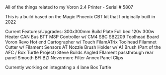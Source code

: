 All of the things related to my Voron 2.4 Printer - Serial # 5807


This is a build based on the Magic Phoenix CBT kit that I originally built in 2022

Current Features/Upgrades: 
  300x300mm Build Plate
  Full bed 120v 300w Heater
  CAN Bus 
  BTT M8P Controller w/ CM4 SBC
  SB2209 Toolhead Board
  Voron Revo Hot end 
  Cartographer w/ Touch
  FilamATrix Toolhead Filamnet Cutter w/ Filament Sensors 
  AT Nozzle Brush Holder w/ A1 Brush (Part of the AFC / Box Turtle Project) 
  Steve Builds Angled FIlament passthrough rear panel 
  Smooth BFI
  BZI
  Nevermore Filter
  Annex Panel Clips
  
  Currently working on integrating a 4 lane Box Turtle 
